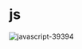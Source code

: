 # js
![javascript-39394](https://user-images.githubusercontent.com/111295757/199601598-a79800b3-bf3b-4007-a525-6151212b0850.png)
